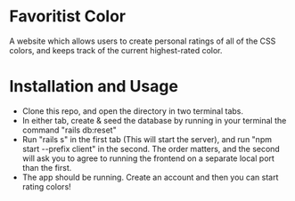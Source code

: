 # Favoritist Color

A website which allows users to create personal ratings of all of the CSS colors, and keeps track of the current highest-rated color.

# Installation and Usage

* Clone this repo, and open the directory in two terminal tabs. 
* In either tab, create & seed the database by running in your terminal the command "rails db:reset"
* Run "rails s" in the first tab (This will start the server), and run "npm start --prefix client" in the second. The order matters, and the second will ask you to agree to running the frontend on a separate local port than the first.
* The app should be running. Create an account and then you can start rating colors!
